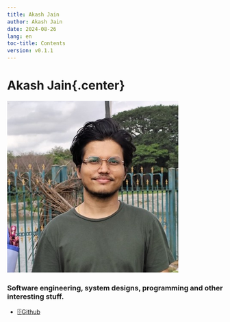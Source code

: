 ```yaml
---
title: Akash Jain
author: Akash Jain
date: 2024-08-26
lang: en
toc-title: Contents
version: v0.1.1
---
```


# Akash Jain{.center}
<p class="center"><img src="./resources/avatar.jpeg" class="profile-image"/></p>

### Software engineering, system designs, programming and other interesting stuff. 

* [🗄️Github](https://github.com/ajcode404/)
